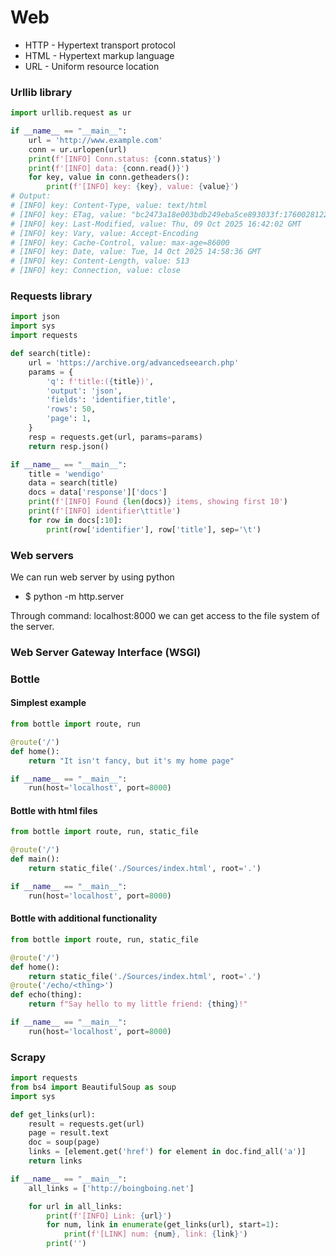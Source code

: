 # Web
- HTTP - Hypertext transport protocol
- HTML - Hypertext markup language
- URL  - Uniform resource location
### Urllib library
```python
import urllib.request as ur

if __name__ == "__main__":
    url = 'http://www.example.com'
    conn = ur.urlopen(url)
    print(f'[INFO] Conn.status: {conn.status}')
    print(f'[INFO] data: {conn.read()}')
    for key, value in conn.getheaders():
        print(f'[INFO] key: {key}, value: {value}')
# Output:
# [INFO] key: Content-Type, value: text/html
# [INFO] key: ETag, value: "bc2473a18e003bdb249eba5ce893033f:1760028122.592274"
# [INFO] key: Last-Modified, value: Thu, 09 Oct 2025 16:42:02 GMT
# [INFO] key: Vary, value: Accept-Encoding
# [INFO] key: Cache-Control, value: max-age=86000
# [INFO] key: Date, value: Tue, 14 Oct 2025 14:58:36 GMT
# [INFO] key: Content-Length, value: 513
# [INFO] key: Connection, value: close
```
### Requests library
```python
import json
import sys
import requests

def search(title):
    url = 'https://archive.org/advancedseearch.php'
    params = {
        'q': f'title:({title})',
        'output': 'json',
        'fields': 'identifier,title',
        'rows': 50,
        'page': 1,
    }
    resp = requests.get(url, params=params)
    return resp.json()

if __name__ == "__main__":
    title = 'wendigo'
    data = search(title)
    docs = data['response']['docs']
    print(f'[INFO] Found {len(docs)} items, showing first 10')
    print(f'[INFO] identifier\ttitle')
    for row in docs[:10]:
        print(row['identifier'], row['title'], sep='\t')
```
### Web servers
We can run web server by using python
- $ python -m http.server

Through command: localhost:8000 we can get access to the file system of the server.
### Web Server Gateway Interface (WSGI)
### Bottle
#### Simplest example
```python
from bottle import route, run

@route('/')
def home():
    return "It isn't fancy, but it's my home page"

if __name__ == "__main__":
    run(host='localhost', port=8000)
```
#### Bottle with html files
```python
from bottle import route, run, static_file

@route('/')
def main():
    return static_file('./Sources/index.html', root='.')

if __name__ == "__main__":
    run(host='localhost', port=8000)
```
#### Bottle with additional functionality
```python
from bottle import route, run, static_file

@route('/')
def home():
    return static_file('./Sources/index.html', root='.')
@route('/echo/<thing>')
def echo(thing):
    return f"Say hello to my little friend: {thing}!"

if __name__ == "__main__":
    run(host='localhost', port=8000)
```
### Scrapy
```python
import requests
from bs4 import BeautifulSoup as soup
import sys

def get_links(url):
    result = requests.get(url)
    page = result.text
    doc = soup(page)
    links = [element.get('href') for element in doc.find_all('a')]
    return links

if __name__ == "__main__":
    all_links = ['http://boingboing.net']

    for url in all_links:
        print(f'[INFO] Link: {url}')
        for num, link in enumerate(get_links(url), start=1):
            print(f'[LINK] num: {num}, link: {link}')
        print('')
```